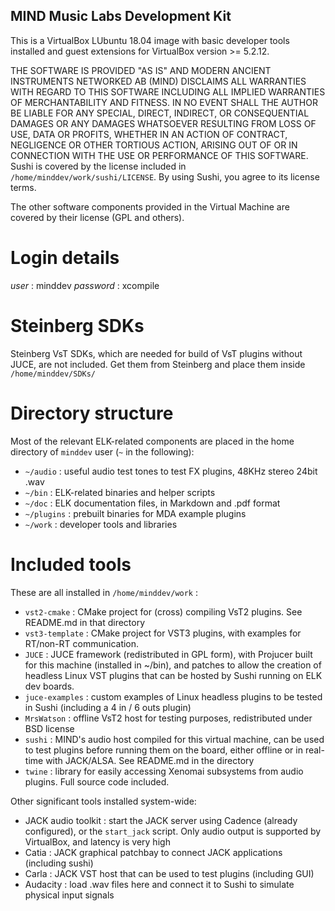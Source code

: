## MIND Music Labs Development Kit

This is a VirtualBox LUbuntu 18.04 image with basic developer tools installed
and guest extensions for VirtualBox version >= 5.2.12.

THE SOFTWARE IS PROVIDED "AS IS" AND MODERN ANCIENT INSTRUMENTS NETWORKED AB (MIND) DISCLAIMS ALL WARRANTIES WITH REGARD TO THIS SOFTWARE INCLUDING ALL IMPLIED WARRANTIES OF MERCHANTABILITY AND FITNESS. IN NO EVENT SHALL THE AUTHOR BE LIABLE FOR ANY SPECIAL, DIRECT, INDIRECT, OR CONSEQUENTIAL DAMAGES OR ANY DAMAGES WHATSOEVER RESULTING FROM LOSS OF USE, DATA OR PROFITS, WHETHER IN AN ACTION OF CONTRACT, NEGLIGENCE OR OTHER TORTIOUS ACTION, ARISING OUT OF OR IN CONNECTION WITH THE USE OR PERFORMANCE OF THIS SOFTWARE.
Sushi is covered by the license included in `/home/minddev/work/sushi/LICENSE`.
By using Sushi, you agree to its license terms.

The other software components provided in the Virtual Machine are covered by their license (GPL and others).

# Login details

*user* : minddev
*password* : xcompile

# Steinberg SDKs

Steinberg VsT SDKs, which are needed for build of VsT plugins without JUCE, are not included.
Get them from Steinberg and place them inside `/home/minddev/SDKs/`

# Directory structure

Most of the relevant ELK-related components are placed in the home directory of `minddev` user (`~` in the following):

  * `~/audio`   : useful audio test tones to test FX plugins, 48KHz stereo 24bit .wav
  * `~/bin`     : ELK-related binaries and helper scripts
  * `~/doc`     : ELK documentation files, in Markdown and .pdf format
  * `~/plugins` : prebuilt binaries for MDA example plugins
  * `~/work`    : developer tools and libraries

# Included tools

These are all installed in `/home/minddev/work` :

  * `vst2-cmake` : CMake project for (cross) compiling VsT2 plugins. See README.md in that directory
  * `vst3-template` : CMake project for VST3 plugins, with examples for RT/non-RT communication.
  * `JUCE` : JUCE framework (redistributed in GPL form), with Projucer built for this machine (installed in ~/bin),
             and patches to allow the creation of headless Linux VST plugins that can be hosted by Sushi running on ELK dev boards.
  * `juce-examples` : custom examples of Linux headless plugins to be tested in Sushi (including a 4 in / 6 outs plugin)
  * `MrsWatson` : offline VsT2 host for testing purposes, redistributed under BSD license
  * `sushi` : MIND's audio host compiled for this virtual machine, can be used to test plugins before running them
              on the board, either offline or in real-time with JACK/ALSA. See README.md in the directory
  * `twine` : library for easily accessing Xenomai subsystems from audio plugins. Full source code included.

Other significant tools installed system-wide:

  * JACK audio toolkit : start the JACK server using Cadence (already configured), or the `start_jack` script.
    Only audio output is supported by VirtualBox, and latency is very high
  * Catia : JACK graphical patchbay to connect JACK applications (including sushi)
  * Carla : JACK VST host that can be used to test plugins (including GUI)
  * Audacity : load .wav files here and connect it to Sushi to simulate physical input signals

